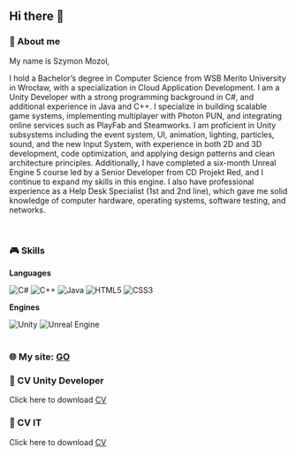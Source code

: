 ## Hi there :wave:
### :space_invader: About me

<p> My name is Szymon Mozol, </p>
<p> I hold a Bachelor’s degree in Computer Science from WSB Merito University in Wrocław, with a specialization in Cloud Application Development. I am a Unity Developer with a strong programming background in C#, and additional experience in Java and C++. I specialize in building scalable game systems, implementing multiplayer with Photon PUN, and integrating online services such as PlayFab and Steamworks. I am proficient in Unity subsystems including the event system, UI, animation, lighting, particles, sound, and the new Input System, with experience in both 2D and 3D development, code optimization, and applying design patterns and clean architecture principles. Additionally, I have completed a six-month Unreal Engine 5 course led by a Senior Developer from CD Projekt Red, and I continue to expand my skills in this engine.  I also have professional experience as a Help Desk Specialist (1st and 2nd line), which gave me solid knowledge of computer hardware, operating systems, software testing, and networks.</p>
<br>

### :video_game: Skills
**Languages** 

![C#](https://img.shields.io/badge/c%23-%23239120.svg?style=for-the-badge&logo=csharp&logoColor=white)
![C++](https://img.shields.io/badge/c++-%2300599C.svg?style=for-the-badge&logo=c%2B%2B&logoColor=white)
![Java](https://img.shields.io/badge/java-%23ED8B00.svg?style=for-the-badge&logo=openjdk&logoColor=white)
![HTML5](https://img.shields.io/badge/html5-%23E34F26.svg?style=for-the-badge&logo=html5&logoColor=white)
![CSS3](https://img.shields.io/badge/css3-%231572B6.svg?style=for-the-badge&logo=css3&logoColor=white)

**Engines** 

![Unity](https://img.shields.io/badge/unity-%23000000.svg?style=for-the-badge&logo=unity&logoColor=white)
![Unreal Engine](https://img.shields.io/badge/unrealengine-%23313131.svg?style=for-the-badge&logo=unrealengine&logoColor=white)
<br>
<br>

### :globe_with_meridians: My site: [GO](https://mozikr.github.io)

### :scroll: CV Unity Developer

Click here to download [CV](https://drive.google.com/file/d/1m5GexpRYgtp3HFDrMdDr-UkESJCKfJIf/view?usp=drive_link)
### :scroll: CV IT

Click here to download [CV](https://drive.google.com/file/d/1BY2v6D95NxSQv7dcswevulZOXKxl7dYU/view?usp=sharing)
<!--
**Mozikr/Mozikr** is a ✨ _special_ ✨ repository because its `README.md` (this file) appears on your GitHub profile.

Here are some ideas to get you started:

- 🔭 I’m currently working on ...
- 🌱 I’m currently learning ...
- 👯 I’m looking to collaborate on ...
- 🤔 I’m looking for help with ...
- 💬 Ask me about ...
- 📫 How to reach me: ...
- 😄 Pronouns: ...
- ⚡ Fun fact: ...
-->
